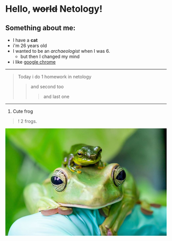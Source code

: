 # Hello, ~~world~~ Netology!


## Something about me:

- I have a **cat**
- i'm 26 years old  
- I wanted to be an _archaeologist_ when I was 6. 
    + but then I changed my mind
- i like [google chrome](https://www.google.com/)

***
>Today i do 1 homework in netology
>>and second too
>>>and last one
***

1. Cute frog
>! 2 frogs.

![Cute frog](img/cute%20frog.jpg)


